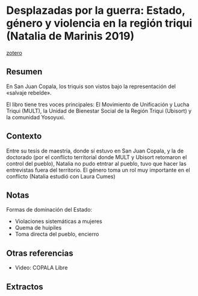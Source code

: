 # Desplazadas por la guerra: Estado, género y violencia en la región triqui (Natalia de Marinis 2019)

[zotero](zotero://select/items/@demarinis2019)

## Resumen

En San Juan Copala, los triquis son vistos bajo la representación del «salvaje rebelde».

El libro tiene tres voces principales: El Movimiento de Unificación y Lucha Triqui (MULT), la Unidad de Bienestar Social de la Región Triqui (Ubisort) y la comunidad Yosoyuxi.

## Contexto

Entre su tesis de maestría, donde sí estuvo en San Juan Copala, y la de doctorado (por el conflicto territorial donde MULT y Ubisort retomaron el control del pueblo), Natalia no pudo etntrar al pueblo, tuvo que hacer las entrevistas fuera del territorio. El género toma un rol muy importante en el conflicto (Natalia estudió con Laura Cumes)

## Notas

Formas de dominación del Estado:

* Violaciones sistemáticas a mujeres
* Quema de huipiles
* Toma directa del pueblo, encierro

## Otras referencias

* Video: COPALA Libre

## Extractos
